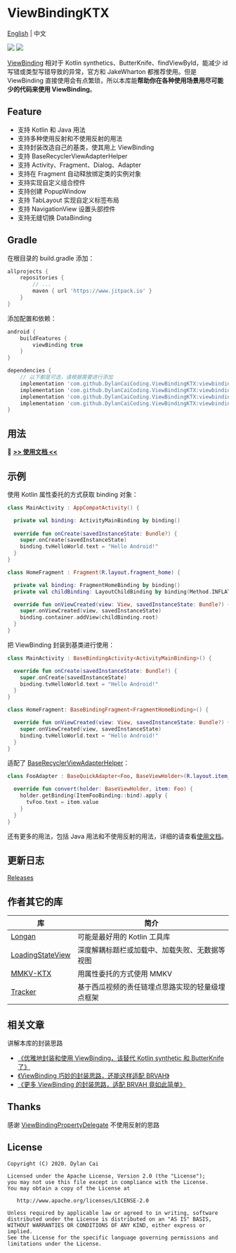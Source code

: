 # ViewBindingKTX

[English](https://github.com/DylanCaiCoding/ViewBindingKTX) | 中文

[![](https://www.jitpack.io/v/DylanCaiCoding/ViewBindingKTX.svg)](https://www.jitpack.io/#DylanCaiCoding/ViewBindingKTX) [![](https://img.shields.io/badge/License-Apache--2.0-blue.svg)](https://github.com/DylanCaiCoding/ViewBindingKtx/blob/master/LICENSE)

[ViewBinding](https://developer.android.com/topic/libraries/view-binding) 相对于 Kotlin synthetics、ButterKnife、findViewById，能减少 id 写错或类型写错导致的异常，官方和 JakeWharton 都推荐使用。但是 ViewBinding 直接使用会有点繁琐，所以本库能**帮助你在各种使用场景用尽可能少的代码来使用 ViewBinding**。

## Feature

- 支持 Kotlin 和 Java 用法
- 支持多种使用反射和不使用反射的用法
- 支持封装改造自己的基类，使其用上 ViewBinding
- 支持 BaseRecyclerViewAdapterHelper
- 支持 Activity、Fragment、Dialog、Adapter
- 支持在 Fragment 自动释放绑定类的实例对象
- 支持实现自定义组合控件
- 支持创建 PopupWindow
- 支持 TabLayout 实现自定义标签布局
- 支持 NavigationView 设置头部控件
- 支持无缝切换 DataBinding

## Gradle
 
在根目录的 build.gradle 添加：

```groovy
allprojects {
    repositories {
        // ...
        maven { url 'https://www.jitpack.io' }
    }
}
```

添加配置和依赖：

```groovy
android {
    buildFeatures {
        viewBinding true
    }
}

dependencies {
    // 以下都是可选，请根据需要进行添加
    implementation 'com.github.DylanCaiCoding.ViewBindingKTX:viewbinding-ktx:2.1.0'
    implementation 'com.github.DylanCaiCoding.ViewBindingKTX:viewbinding-nonreflection-ktx:2.1.0'
    implementation 'com.github.DylanCaiCoding.ViewBindingKTX:viewbinding-base:2.1.0'
    implementation 'com.github.DylanCaiCoding.ViewBindingKTX:viewbinding-brvah:2.1.0'
}
```

## 用法

:pencil: **[>> 使用文档 <<](https://dylancaicoding.github.io/ViewBindingKTX)**

## 示例

使用 Kotlin 属性委托的方式获取 binding 对象：

```kotlin
class MainActivity : AppCompatActivity() {

  private val binding: ActivityMainBinding by binding()
  
  override fun onCreate(savedInstanceState: Bundle?) {
    super.onCreate(savedInstanceState)
    binding.tvHelloWorld.text = "Hello Android!"
  }
}
```

```kotlin
class HomeFragment : Fragment(R.layout.fragment_home) {

  private val binding: FragmentHomeBinding by binding()
  private val childBinding: LayoutChildBinding by binding(Method.INFLATE)

  override fun onViewCreated(view: View, savedInstanceState: Bundle?) {
    super.onViewCreated(view, savedInstanceState)
    binding.container.addView(childBinding.root)
  }
}
```

把 ViewBinding 封装到基类进行使用：

```kotlin
class MainActivity : BaseBindingActivity<ActivityMainBinding>() {

  override fun onCreate(savedInstanceState: Bundle?) {
    super.onCreate(savedInstanceState)
    binding.tvHelloWorld.text = "Hello Android!"
  }
}
```

```kotlin
class HomeFragment: BaseBindingFragment<FragmentHomeBinding>() {

  override fun onViewCreated(view: View, savedInstanceState: Bundle?) {
    super.onViewCreated(view, savedInstanceState)
    binding.tvHelloWorld.text = "Hello Android!"
  }
}
```

适配了 [BaseRecyclerViewAdapterHelper](https://github.com/CymChad/BaseRecyclerViewAdapterHelper)：

```kotlin
class FooAdapter : BaseQuickAdapter<Foo, BaseViewHolder>(R.layout.item_foo) {

  override fun convert(holder: BaseViewHolder, item: Foo) {
    holder.getBinding(ItemFooBinding::bind).apply {
      tvFoo.text = item.value
    }
  }
}
```

还有更多的用法，包括 Java 用法和不使用反射的用法，详细的请查看[使用文档](https://dylancaicoding.github.io/ViewBindingKTX)。

## 更新日志

[Releases](https://github.com/DylanCaiCoding/ViewBindingKTX/releases)

## 作者其它的库

| 库                                                           | 简介                                           |
| ------------------------------------------------------------ | ---------------------------------------------- |
| [Longan](https://github.com/DylanCaiCoding/Longan)           | 可能是最好用的 Kotlin 工具库      |
| [LoadingStateView](https://github.com/DylanCaiCoding/LoadingStateView) | 深度解耦标题栏或加载中、加载失败、无数据等视图 |
| [MMKV-KTX](https://github.com/DylanCaiCoding/MMKV-KTX)       | 用属性委托的方式使用 MMKV                        |
| [Tracker](https://github.com/DylanCaiCoding/Tracker)         | 基于西瓜视频的责任链埋点思路实现的轻量级埋点框架    |

## 相关文章

讲解本库的封装思路

- [《优雅地封装和使用 ViewBinding，该替代 Kotlin synthetic 和 ButterKnife 了》](https://juejin.cn/post/6906153878312452103)
- [《ViewBinding 巧妙的封装思路，还能这样适配 BRVAH》](https://juejin.cn/post/6950530267547172901)
- [《更多 ViewBinding 的封装思路，适配 BRVAH 竟如此简单》](https://juejin.cn/post/7082809725703684132)

## Thanks

感谢 [ViewBindingPropertyDelegate](https://github.com/kirich1409/ViewBindingPropertyDelegate) 不使用反射的思路

## License

```
Copyright (C) 2020. Dylan Cai

Licensed under the Apache License, Version 2.0 (the "License");
you may not use this file except in compliance with the License.
You may obtain a copy of the License at

   http://www.apache.org/licenses/LICENSE-2.0

Unless required by applicable law or agreed to in writing, software
distributed under the License is distributed on an "AS IS" BASIS,
WITHOUT WARRANTIES OR CONDITIONS OF ANY KIND, either express or implied.
See the License for the specific language governing permissions and
limitations under the License.
```
